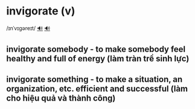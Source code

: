 # invigorate (v)

/ɪnˈvɪɡəreɪt/ [🔊](https://www.oxfordlearnersdictionaries.com/media/english/uk_pron/i/inv/invig/invigorate__gb_1.mp3) [🔊](https://www.oxfordlearnersdictionaries.com/media/english/us_pron/i/inv/invig/invigorate__us_1.mp3)

## invigorate somebody - to make somebody feel healthy and full of energy (làm tràn trề sinh lực)

## invigorate something - to make a situation, an organization, etc. efficient and successful (làm cho hiệu quả và thành công)